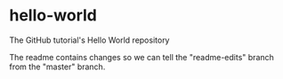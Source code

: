 # hello-world
The GitHub tutorial's Hello World repository

The readme contains changes so we can tell the "readme-edits" branch from the "master" branch.
